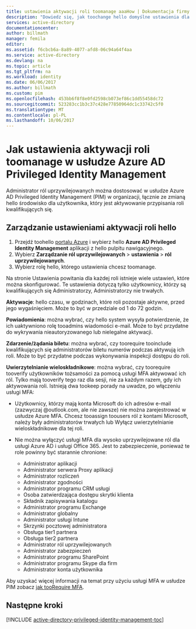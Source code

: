 ```yaml
---
title: ustawienia aktywacji roli toomanage aaaHow | Dokumentacja firmy Microsoft
description: "Dowiedz się, jak toochange hello domyślne ustawienia dla tożsamości uprzywilejowanych z hello rozszerzenia usługi Azure Active Directory Privileged Identity Management."
services: active-directory
documentationcenter: 
author: billmath
manager: femila
editor: 
ms.assetid: f6cbcb6a-8a89-4077-afd8-06c94a64f4aa
ms.service: active-directory
ms.devlang: na
ms.topic: article
ms.tgt_pltfrm: na
ms.workload: identity
ms.date: 06/06/2017
ms.author: billmath
ms.custom: pim
ms.openlocfilehash: 453bb6f8f8e0fd2598cb073ef86c1dd55458dc72
ms.sourcegitcommit: 523283cc1b3c37c428e77850964dc1c33742c5f0
ms.translationtype: MT
ms.contentlocale: pl-PL
ms.lasthandoff: 10/06/2017
---
```

# <a name="how-toomanage-role-activation-settings-in-azure-ad-privileged-identity-management"></a>Jak ustawienia aktywacji roli toomanage w usłudze Azure AD Privileged Identity Management
Administrator ról uprzywilejowanych można dostosować w usłudze Azure AD Privileged Identity Management (PIM) w organizacji, łącznie ze zmianą hello środowisko dla użytkownika, który jest aktywowanie przypisania roli kwalifikujących się.

## <a name="manage-hello-role-activation-settings"></a>Zarządzanie ustawieniami aktywacji roli hello
1. Przejdź toohello [portalu Azure](https://portal.azure.com) i wybierz hello **Azure AD Privileged Identity Management** aplikacji z hello pulpitu nawigacyjnego.
2. Wybierz **Zarządzanie ról uprzywilejowanych** > **ustawienia** > **ról uprzywilejowanych**.
3. Wybierz rolę hello, którego ustawienia chcesz toomanage.

Na stronie Ustawienia powitania dla każdej roli istnieje wiele ustawień, które można skonfigurować. Te ustawienia dotyczą tylko użytkownicy, którzy są kwalifikujących się Administratorzy, Administratorzy nie trwałych.

**Aktywacje**: hello czasu, w godzinach, które roli pozostaje aktywne, przed jego wygaśnięciem. Może to być w przedziale od 1 do 72 godzin.

**Powiadomienia**: można wybrać, czy hello system wysyła potwierdzenie, że ich uaktywniono rolę tooadmins wiadomości e-mail. Może to być przydatne do wykrywania nieautoryzowanego lub nielegalne aktywacji.

**Zdarzenie/żądania biletu**: można wybrać, czy toorequire tooinclude kwalifikujących się administratorów biletu numerów podczas aktywują ich roli. Może to być przydatne podczas wykonywania inspekcji dostępu do roli.

**Uwierzytelnianie wieloskładnikowe**: można wybrać, czy toorequire tooverify użytkowników tożsamości za pomocą usługi MFA aktywować ich ról. Tylko mają tooverify tego raz dla sesji, nie za każdym razem, gdy ich aktywowania roli. Istnieją dwa tookeep porady na uwadze, po włączeniu usługi MFA:

* Użytkownicy, którzy mają konta Microsoft do ich adresów e-mail (zazwyczaj @outlook.com, ale nie zawsze) nie można zarejestrować w usłudze Azure MFA. Chcesz tooassign toousers ról z kontami Microsoft, należy były administratorów trwałych lub Wyłącz uwierzytelnianie wieloskładnikowe dla tej roli.
* Nie można wyłączyć usługi MFA dla wysoko uprzywilejowane ról dla usługi Azure AD i usługi Office 365. Jest to zabezpieczenie, ponieważ te role powinny być starannie chronione:  
  
  * Administrator aplikacji
  * Administrator serwera Proxy aplikacji
  * Administrator rozliczeń  
  * Administrator zgodności  
  * Administrator programu CRM usługi
  * Osoba zatwierdzająca dostępu skrytki klienta
  * Składnik zapisywania katalogu  
  * Administrator programu Exchange  
  * Administrator globalny
  * Administrator usługi Intune
  * Skrzynki pocztowej administratora  
  * Obsługa tier1 partnera  
  * Obsługa tier2 partnera  
  * Administrator ról uprzywilejowanych   
  * Administrator zabezpieczeń  
  * Administrator programu SharePoint  
  * Administrator programu Skype dla firm  
  * Administrator konta użytkownika  

Aby uzyskać więcej informacji na temat przy użyciu usługi MFA w usłudze PIM zobacz [jak tooRequire MFA](active-directory-privileged-identity-management-how-to-require-mfa.md).

<!--PLACEHOLDER: Need an explanation of what hello temporary Global Administrator setting is for.-->

<!--Every topic should have next steps and links toohello next logical set of content tookeep hello customer engaged-->
## <a name="next-steps"></a>Następne kroki
[!INCLUDE [active-directory-privileged-identity-management-toc](../../includes/active-directory-privileged-identity-management-toc.md)]

